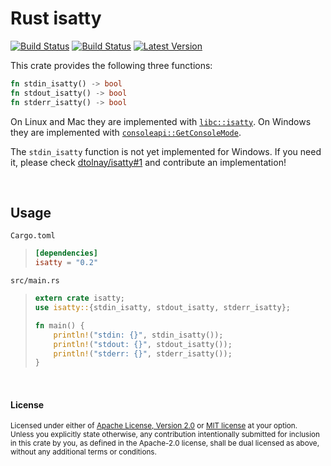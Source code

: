 # Rust isatty

[![Build Status](https://travis-ci.org/dtolnay/isatty.svg?branch=master)](https://travis-ci.org/dtolnay/isatty)
[![Build Status](https://ci.appveyor.com/api/projects/status/5aq0inkv7eip6udp/branch/master?svg=true)](https://ci.appveyor.com/project/dtolnay/isatty/branch/master)
[![Latest Version](https://img.shields.io/crates/v/isatty.svg)](https://crates.io/crates/isatty)

This crate provides the following three functions:

```rust
fn stdin_isatty() -> bool
fn stdout_isatty() -> bool
fn stderr_isatty() -> bool
```

On Linux and Mac they are implemented with [`libc::isatty`]. On Windows they are
implemented with [`consoleapi::GetConsoleMode`].

[`libc::isatty`]: http://man7.org/linux/man-pages/man3/isatty.3.html
[`consoleapi::GetConsoleMode`]: https://msdn.microsoft.com/en-us/library/windows/desktop/ms683167.aspx

The `stdin_isatty` function is not yet implemented for Windows. If you need it,
please check [dtolnay/isatty#1] and contribute an implementation!

[dtolnay/isatty#1]: https://github.com/dtolnay/isatty/issues/1

<br>

## Usage

`Cargo.toml`

> ```toml
> [dependencies]
> isatty = "0.2"
> ```

`src/main.rs`

> ```rust
> extern crate isatty;
> use isatty::{stdin_isatty, stdout_isatty, stderr_isatty};
>
> fn main() {
>     println!("stdin: {}", stdin_isatty());
>     println!("stdout: {}", stdout_isatty());
>     println!("stderr: {}", stderr_isatty());
> }
> ```

<br>

#### License

<sup>
Licensed under either of <a href="LICENSE-APACHE">Apache License, Version
2.0</a> or <a href="LICENSE-MIT">MIT license</a> at your option.
</sup>

<br>

<sub>
Unless you explicitly state otherwise, any contribution intentionally submitted
for inclusion in this crate by you, as defined in the Apache-2.0 license, shall
be dual licensed as above, without any additional terms or conditions.
</sub>

